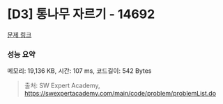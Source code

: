 # [D3] 통나무 자르기 - 14692 

[문제 링크](https://swexpertacademy.com/main/code/problem/problemDetail.do?contestProbId=AYJW0g-qlO8DFASv) 

### 성능 요약

메모리: 19,136 KB, 시간: 107 ms, 코드길이: 542 Bytes



> 출처: SW Expert Academy, https://swexpertacademy.com/main/code/problem/problemList.do